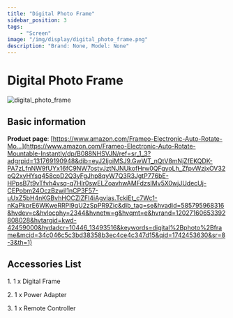 ```yaml
---
title: "Digital Photo Frame"
sidebar_position: 3
tags:
    - "Screen"
image: "/img/display/digital_photo_frame.png"
description: "Brand: None, Model: None"
---
```

# Digital Photo Frame

![digital_photo_frame](/img/display/digital_photo_frame.png)

## Basic information

**Product page**: [https://www.amazon.com/Frameo-Electronic-Auto-Rotate-Mo...](https://www.amazon.com/Frameo-Electronic-Auto-Rotate-Mountable-Instantly/dp/B088NHSVJN/ref=sr_1_3?adgrpid=131769190948&dib=eyJ2IjoiMSJ9.GwWT_nQtV8mNjZfEKQDK-PA7zLfnNW9fUYx16fC9NW7ostvJztNJNUkofHrw0QFgyoLh_ZfpvWzjxOV32pQ2xyHYsq458cpD2Q3yFgJhp8qyW7Q3R3JgtP776bE-HPpsB7t9vTfvh4vsq-q7Hlr0swELZoavhwAMFdzsIMv5X0wjJUdecUj-CEPobm24OczBzwjI1nCP3F57-uUxZ5bH4nKGBvhHOCZlZFl4iAgvias.TckiEt_c7Wc1-nKaPkprE6WKweRRPl9gU2zSpPR9Zic&dib_tag=se&hvadid=585795968316&hvdev=c&hvlocphy=2344&hvnetw=g&hvqmt=e&hvrand=12027160653392808028&hvtargid=kwd-42459000&hydadcr=10446_13493516&keywords=digital%2Bphoto%2Bframe&mcid=34c046c5c3bd38358b3ec4ce4c347d15&qid=1742453630&sr=8-3&th=1)

## Accessories List

1\. 1 x Digital Frame

 2\. 1 x Power Adapter

 3\. 1 x Remote Controller

